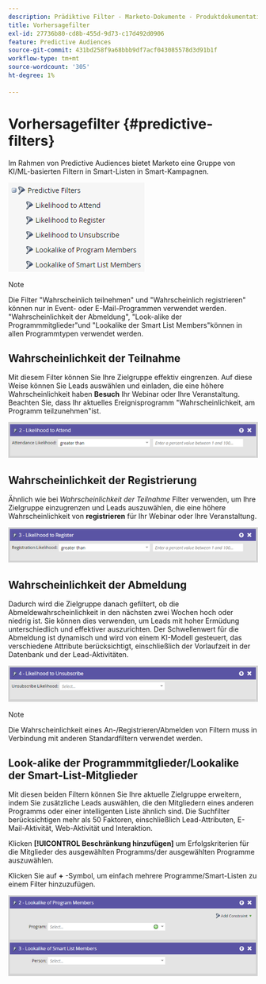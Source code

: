 ```yaml
---
description: Prädiktive Filter - Marketo-Dokumente - Produktdokumentation
title: Vorhersagefilter
exl-id: 27736b80-cd8b-455d-9d73-c17d492d0906
feature: Predictive Audiences
source-git-commit: 431bd258f9a68bbb9df7acf043085578d3d91b1f
workflow-type: tm+mt
source-wordcount: '305'
ht-degree: 1%

---
```


# Vorhersagefilter {#predictive-filters}

Im Rahmen von Predictive Audiences bietet Marketo eine Gruppe von KI/ML-basierten Filtern in Smart-Listen in Smart-Kampagnen.

![Bild eins](assets/predictive-filters-1.png)

>[!NOTE]
>
>Die Filter &quot;Wahrscheinlich teilnehmen&quot; und &quot;Wahrscheinlich registrieren&quot; können nur in Event- oder E-Mail-Programmen verwendet werden. &quot;Wahrscheinlichkeit der Abmeldung&quot;, &quot;Look-alike der Programmmitglieder&quot;und &quot;Lookalike der Smart List Members&quot;können in allen Programmtypen verwendet werden.

## Wahrscheinlichkeit der Teilnahme

Mit diesem Filter können Sie Ihre Zielgruppe effektiv eingrenzen. Auf diese Weise können Sie Leads auswählen und einladen, die eine höhere Wahrscheinlichkeit haben **Besuch** Ihr Webinar oder Ihre Veranstaltung. Beachten Sie, dass Ihr aktuelles Ereignisprogramm &quot;Wahrscheinlichkeit, am Programm teilzunehmen&quot;ist.

![Bild 2](assets/predictive-filters-2.png)

## Wahrscheinlichkeit der Registrierung

Ähnlich wie bei _Wahrscheinlichkeit der Teilnahme_ Filter verwenden, um Ihre Zielgruppe einzugrenzen und Leads auszuwählen, die eine höhere Wahrscheinlichkeit von **registrieren** für Ihr Webinar oder Ihre Veranstaltung.

![Bild drei](assets/predictive-filters-3.png)

## Wahrscheinlichkeit der Abmeldung

Dadurch wird die Zielgruppe danach gefiltert, ob die Abmeldewahrscheinlichkeit in den nächsten zwei Wochen hoch oder niedrig ist. Sie können dies verwenden, um Leads mit hoher Ermüdung unterschiedlich und effektiver auszurichten. Der Schwellenwert für die Abmeldung ist dynamisch und wird von einem KI-Modell gesteuert, das verschiedene Attribute berücksichtigt, einschließlich der Vorlaufzeit in der Datenbank und der Lead-Aktivitäten.

![Bild vier](assets/predictive-filters-4.png)

>[!NOTE]
>
>Die Wahrscheinlichkeit eines An-/Registrieren/Abmelden von Filtern muss in Verbindung mit anderen Standardfiltern verwendet werden.

## Look-alike der Programmmitglieder/Lookalike der Smart-List-Mitglieder

Mit diesen beiden Filtern können Sie Ihre aktuelle Zielgruppe erweitern, indem Sie zusätzliche Leads auswählen, die den Mitgliedern eines anderen Programms oder einer intelligenten Liste ähnlich sind. Die Suchfilter berücksichtigen mehr als 50 Faktoren, einschließlich Lead-Attributen, E-Mail-Aktivität, Web-Aktivität und Interaktion.

Klicken **[!UICONTROL Beschränkung hinzufügen]** um Erfolgskriterien für die Mitglieder des ausgewählten Programms/der ausgewählten Programme auszuwählen.

Klicken Sie auf **+** -Symbol, um einfach mehrere Programme/Smart-Listen zu einem Filter hinzuzufügen.

![Bild fünf](assets/predictive-filters-5.png)
